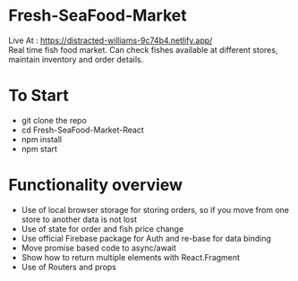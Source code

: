 # Fresh-SeaFood-Market
Live At : https://distracted-williams-9c74b4.netlify.app/
<br/> 
Real time fish food market. Can check fishes available at different stores, maintain inventory and order details. 

# To Start
- git clone the repo
- cd Fresh-SeaFood-Market-React
- npm install
- npm start

# Functionality overview
- Use of local browser storage for storing orders, so if you move from one store to another data is not lost
- Use of state for order and fish price change
- Use official Firebase package for Auth and re-base for data binding
- Move promise based code to async/await
- Show how to return multiple elements with React.Fragment
- Use of Routers and props


